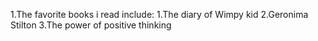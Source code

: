 1.The favorite books i read include:
  1.The diary of Wimpy kid
  2.Geronima Stilton
  3.The power of positive thinking
  
